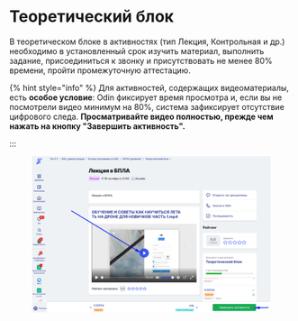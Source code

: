 # Теоретический блок

В теоретическом блоке в активностях (тип Лекция, Контрольная и др.) необходимо в установленный срок изучить материал, выполнить задание, присоединиться к звонку и присутствовать не менее 80% времени, пройти промежуточную аттестацию.

{% hint style="info" %}
Для активностей, содержащих видеоматериалы, есть **особое условие**: Odin фиксирует время просмотра и, если вы не посмотрели видео минимум на 80%, система зафиксирует отсутствие цифрового следа. **Просматривайте видео полностью, прежде чем нажать на кнопку "Завершить активность".**

:::

<figure><img src="../.gitbook/assets/image (57).png" alt=""><figcaption></figcaption></figure>
